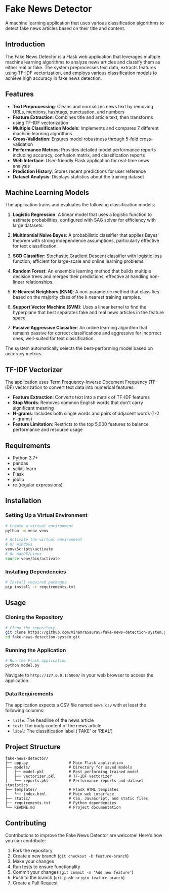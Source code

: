 # Fake News Detector

A machine learning application that uses various classification algorithms to detect fake news articles based on their title and content.

## Introduction

The Fake News Detector is a Flask web application that leverages multiple machine learning algorithms to analyze news articles and classify them as either real or fake. The system preprocesses text data, extracts features using TF-IDF vectorization, and employs various classification models to achieve high accuracy in fake news detection.

## Features

- **Text Preprocessing**: Cleans and normalizes news text by removing URLs, mentions, hashtags, punctuation, and numbers
- **Feature Extraction**: Combines title and article text, then transforms using TF-IDF vectorization
- **Multiple Classification Models**: Implements and compares 7 different machine learning algorithms
- **Cross-Validation**: Ensures model robustness through 5-fold cross-validation
- **Performance Metrics**: Provides detailed model performance reports including accuracy, confusion matrix, and classification reports
- **Web Interface**: User-friendly Flask application for real-time news analysis
- **Prediction History**: Stores recent predictions for user reference
- **Dataset Analysis**: Displays statistics about the training dataset

## Machine Learning Models

The application trains and evaluates the following classification models:

1. **Logistic Regression**: A linear model that uses a logistic function to estimate probabilities, configured with SAG solver for efficiency with large datasets.

2. **Multinomial Naive Bayes**: A probabilistic classifier that applies Bayes' theorem with strong independence assumptions, particularly effective for text classification.

3. **SGD Classifier**: Stochastic Gradient Descent classifier with logistic loss function, efficient for large-scale and online learning problems.

4. **Random Forest**: An ensemble learning method that builds multiple decision trees and merges their predictions, effective at handling non-linear relationships.

5. **K-Nearest Neighbors (KNN)**: A non-parametric method that classifies based on the majority class of the k nearest training samples.

6. **Support Vector Machine (SVM)**: Uses a linear kernel to find the hyperplane that best separates fake and real news articles in the feature space.

7. **Passive Aggressive Classifier**: An online learning algorithm that remains passive for correct classifications and aggressive for incorrect ones, well-suited for text classification.

The system automatically selects the best-performing model based on accuracy metrics.

## TF-IDF Vectorizer

The application uses Term Frequency-Inverse Document Frequency (TF-IDF) vectorization to convert text data into numerical features:

- **Feature Extraction**: Converts text into a matrix of TF-IDF features
- **Stop Words**: Removes common English words that don't carry significant meaning
- **N-grams**: Includes both single words and pairs of adjacent words (1-2 n-grams)
- **Feature Limitation**: Restricts to the top 5,000 features to balance performance and resource usage

## Requirements

- Python 3.7+
- pandas
- scikit-learn
- Flask
- joblib
- re (regular expressions)

## Installation

### Setting Up a Virtual Environment

```bash
# Create a virtual environment
python -m venv venv

# Activate the virtual environment
# On Windows
venv\Scripts\activate
# On macOS/Linux
source venv/bin/activate
```

### Installing Dependencies

```bash
# Install required packages
pip install -r requirements.txt
```

## Usage

### Cloning the Repository

```bash
# Clone the repository
git clone https://github.com/VinamraSaurav/fake-news-detection-system.git
cd fake-news-detection-system.git
```

### Running the Application

```bash
# Run the Flask application
python model.py
```

Navigate to `http://127.0.0.1:5000/` in your web browser to access the application.

### Data Requirements

The application expects a CSV file named `news.csv` with at least the following columns:
- `title`: The headline of the news article
- `text`: The body content of the news article
- `label`: The classification label ('FAKE' or 'REAL')

## Project Structure

```
fake-news-detector/
├── app.py                  # Main Flask application
├── models/                 # Directory for saved models
│   ├── model.pkl           # Best performing trained model
│   ├── vectorizer.pkl      # TF-IDF vectorizer
│   └── reports.pkl         # Performance reports and dataset statistics
├── templates/              # Flask HTML templates
│   └── index.html          # Main web interface
├── static/                 # CSS, JavaScript, and static files
├── requirements.txt        # Python dependencies
└── README.md               # Project documentation
```

## Contributing

Contributions to improve the Fake News Detector are welcome! Here's how you can contribute:

1. Fork the repository
2. Create a new branch (`git checkout -b feature-branch`)
3. Make your changes
4. Run tests to ensure functionality
5. Commit your changes (`git commit -m 'Add new feature'`)
6. Push to the branch (`git push origin feature-branch`)
7. Create a Pull Request
